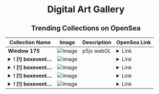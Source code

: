 <div align="center">

# Digital Art Gallery

## Trending Collections on OpenSea

| Collection Name                       | Image                                                                                     | Description                       | OpenSea Link                                                                                          |
|---------------------------------------|-------------------------------------------------------------------------------------------|-----------------------------------|--------------------------------------------------------------------------------------------------------|
| **Window 175** | ![Image](https://i.seadn.io/s/raw/files/ea346ffce1ce593c184a7a45bdc3cb06.png?w=500&auto=format?w=200&auto=format) | p5js webGL | <details><summary>Link</summary>[Window 175](https://opensea.io/collection/window-175)</details> |
| **<details><summary>! [!] boxevent....</summary>! [!] boxevent.io #0127</details>** | ![Image](https://i.seadn.io/s/raw/files/17f5ff0d22fc1d86c93232283a8cc046.jpg?w=500&auto=format?w=200&auto=format) |  | <details><summary>Link</summary>[! [!] boxevent.io #0127](https://opensea.io/collection/boxevent-io-0127)</details> |
| **<details><summary>! [!] boxevent....</summary>! [!] boxevent.io #02321</details>** | ![Image](https://i.seadn.io/s/raw/files/6dbe8d79e2aaa5d44f523198f67b8a3f.jpg?w=500&auto=format?w=200&auto=format) |  | <details><summary>Link</summary>[! [!] boxevent.io #02321](https://opensea.io/collection/boxevent-io-02321)</details> |
| **<details><summary>! [!] boxevent....</summary>! [!] boxevent.io #0126</details>** | ![Image](https://i.seadn.io/s/raw/files/aab39497a69f8bb395e08725a850221c.jpg?w=500&auto=format?w=200&auto=format) |  | <details><summary>Link</summary>[! [!] boxevent.io #0126](https://opensea.io/collection/boxevent-io-0126)</details> |
| **<details><summary>! [!] boxevent....</summary>! [!] boxevent.io #0125</details>** | ![Image](https://i.seadn.io/s/raw/files/6dbe8d79e2aaa5d44f523198f67b8a3f.jpg?w=500&auto=format?w=200&auto=format) |  | <details><summary>Link</summary>[! [!] boxevent.io #0125](https://opensea.io/collection/boxevent-io-0125)</details> |

</div>
